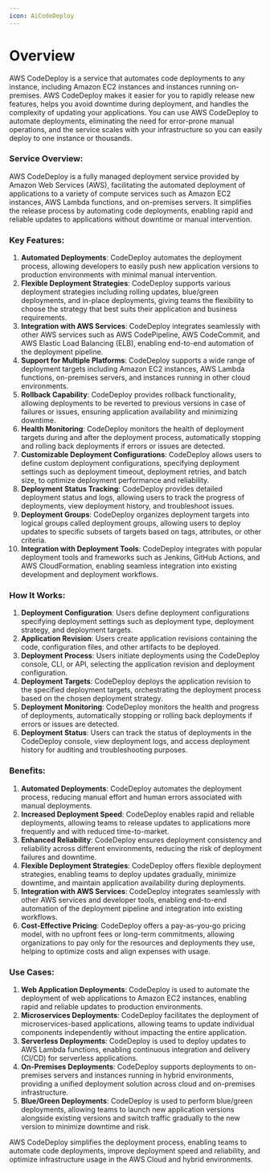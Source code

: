 ```yaml
---
icon: AiCodeDeploy
---
```

# Overview
AWS CodeDeploy is a service that automates code deployments to any instance, including Amazon EC2 instances and instances running on-premises. AWS CodeDeploy makes it easier for you to rapidly release new features, helps you avoid downtime during deployment, and handles the complexity of updating your applications. You can use AWS CodeDeploy to automate deployments, eliminating the need for error-prone manual operations, and the service scales with your infrastructure so you can easily deploy to one instance or thousands.

### Service Overview:

AWS CodeDeploy is a fully managed deployment service provided by Amazon Web Services (AWS), facilitating the automated deployment of applications to a variety of compute services such as Amazon EC2 instances, AWS Lambda functions, and on-premises servers. It simplifies the release process by automating code deployments, enabling rapid and reliable updates to applications without downtime or manual intervention.

### Key Features:

1. **Automated Deployments**: CodeDeploy automates the deployment process, allowing developers to easily push new application versions to production environments with minimal manual intervention.
2. **Flexible Deployment Strategies**: CodeDeploy supports various deployment strategies including rolling updates, blue/green deployments, and in-place deployments, giving teams the flexibility to choose the strategy that best suits their application and business requirements.
3. **Integration with AWS Services**: CodeDeploy integrates seamlessly with other AWS services such as AWS CodePipeline, AWS CodeCommit, and AWS Elastic Load Balancing (ELB), enabling end-to-end automation of the deployment pipeline.
4. **Support for Multiple Platforms**: CodeDeploy supports a wide range of deployment targets including Amazon EC2 instances, AWS Lambda functions, on-premises servers, and instances running in other cloud environments.
5. **Rollback Capability**: CodeDeploy provides rollback functionality, allowing deployments to be reverted to previous versions in case of failures or issues, ensuring application availability and minimizing downtime.
6. **Health Monitoring**: CodeDeploy monitors the health of deployment targets during and after the deployment process, automatically stopping and rolling back deployments if errors or issues are detected.
7. **Customizable Deployment Configurations**: CodeDeploy allows users to define custom deployment configurations, specifying deployment settings such as deployment timeout, deployment retries, and batch size, to optimize deployment performance and reliability.
8. **Deployment Status Tracking**: CodeDeploy provides detailed deployment status and logs, allowing users to track the progress of deployments, view deployment history, and troubleshoot issues.
9. **Deployment Groups**: CodeDeploy organizes deployment targets into logical groups called deployment groups, allowing users to deploy updates to specific subsets of targets based on tags, attributes, or other criteria.
10. **Integration with Deployment Tools**: CodeDeploy integrates with popular deployment tools and frameworks such as Jenkins, GitHub Actions, and AWS CloudFormation, enabling seamless integration into existing development and deployment workflows.

### How It Works:

1. **Deployment Configuration**: Users define deployment configurations specifying deployment settings such as deployment type, deployment strategy, and deployment targets.
2. **Application Revision**: Users create application revisions containing the code, configuration files, and other artifacts to be deployed.
3. **Deployment Process**: Users initiate deployments using the CodeDeploy console, CLI, or API, selecting the application revision and deployment configuration.
4. **Deployment Targets**: CodeDeploy deploys the application revision to the specified deployment targets, orchestrating the deployment process based on the chosen deployment strategy.
5. **Deployment Monitoring**: CodeDeploy monitors the health and progress of deployments, automatically stopping or rolling back deployments if errors or issues are detected.
6. **Deployment Status**: Users can track the status of deployments in the CodeDeploy console, view deployment logs, and access deployment history for auditing and troubleshooting purposes.

### Benefits:

1. **Automated Deployments**: CodeDeploy automates the deployment process, reducing manual effort and human errors associated with manual deployments.
2. **Increased Deployment Speed**: CodeDeploy enables rapid and reliable deployments, allowing teams to release updates to applications more frequently and with reduced time-to-market.
3. **Enhanced Reliability**: CodeDeploy ensures deployment consistency and reliability across different environments, reducing the risk of deployment failures and downtime.
4. **Flexible Deployment Strategies**: CodeDeploy offers flexible deployment strategies, enabling teams to deploy updates gradually, minimize downtime, and maintain application availability during deployments.
5. **Integration with AWS Services**: CodeDeploy integrates seamlessly with other AWS services and developer tools, enabling end-to-end automation of the deployment pipeline and integration into existing workflows.
6. **Cost-Effective Pricing**: CodeDeploy offers a pay-as-you-go pricing model, with no upfront fees or long-term commitments, allowing organizations to pay only for the resources and deployments they use, helping to optimize costs and align expenses with usage.

### Use Cases:

1. **Web Application Deployments**: CodeDeploy is used to automate the deployment of web applications to Amazon EC2 instances, enabling rapid and reliable updates to production environments.
2. **Microservices Deployments**: CodeDeploy facilitates the deployment of microservices-based applications, allowing teams to update individual components independently without impacting the entire application.
3. **Serverless Deployments**: CodeDeploy is used to deploy updates to AWS Lambda functions, enabling continuous integration and delivery (CI/CD) for serverless applications.
4. **On-Premises Deployments**: CodeDeploy supports deployments to on-premises servers and instances running in hybrid environments, providing a unified deployment solution across cloud and on-premises infrastructure.
5. **Blue/Green Deployments**: CodeDeploy is used to perform blue/green deployments, allowing teams to launch new application versions alongside existing versions and switch traffic gradually to the new version to minimize downtime and risk.

AWS CodeDeploy simplifies the deployment process, enabling teams to automate code deployments, improve deployment speed and reliability, and optimize infrastructure usage in the AWS Cloud and hybrid environments.